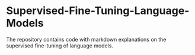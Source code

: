 # Supervised-Fine-Tuning-Language-Models
The repository contains code with markdown explanations on the supervised fine-tuning of language models.
